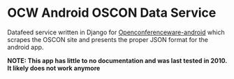 # OCW Android OSCON Data Service

Datafeed service written in Django for
[Openconferenceware-android](https://github.com/osuosl/ocw-android) which
scrapes the OSCON site and presents the proper JSON format for the android app.

**NOTE: This app has little to no documentation and was last tested in 2010. It
likely does not work anymore**
